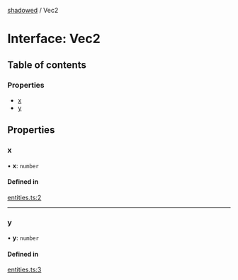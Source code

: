 [shadowed](../README.md) / Vec2

# Interface: Vec2

## Table of contents

### Properties

- [x](vec2.md#x)
- [y](vec2.md#y)

## Properties

### x

• **x**: `number`

#### Defined in

[entities.ts:2](https://github.com/MD4/shadowed/blob/4e1ce4e/src/entities.ts#L2)

___

### y

• **y**: `number`

#### Defined in

[entities.ts:3](https://github.com/MD4/shadowed/blob/4e1ce4e/src/entities.ts#L3)
